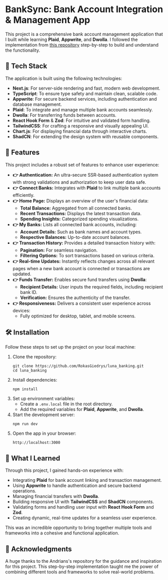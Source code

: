 <!DOCTYPE html>
<html lang="en">
<head>
  <meta charset="UTF-8">
  <meta name="viewport" content="width=device-width, initial-scale=1.0">
  <title>BankSync Project</title>
</head>
<body>
  <h1>BankSync: Bank Account Integration & Management App</h1>
  <p>
    This project is a comprehensive bank account management application that I built while learning 
    <strong>Plaid</strong>, <strong>Appwrite</strong>, and <strong>Dwolla</strong>. 
    I followed the implementation from 
    <a href="https://github.com/adrianhajdin/banking">this repository</a> 
    step-by-step to build and understand the functionality.
  </p>

  <h2>🚀 Tech Stack</h2>
  <p>The application is built using the following technologies:</p>
  <ul>
    <li><strong>Next.js</strong>: For server-side rendering and fast, modern web development.</li>
    <li><strong>TypeScript</strong>: To ensure type safety and maintain clean, scalable code.</li>
    <li><strong>Appwrite</strong>: For secure backend services, including authentication and database management.</li>
    <li><strong>Plaid</strong>: To integrate and manage multiple bank accounts seamlessly.</li>
    <li><strong>Dwolla</strong>: For transferring funds between accounts.</li>
    <li><strong>React Hook Form</strong> & <strong>Zod</strong>: For intuitive and validated form handling.</li>
    <li><strong>TailwindCSS</strong>: For crafting a responsive and visually appealing UI.</li>
    <li><strong>Chart.js</strong>: For displaying financial data through interactive charts.</li>
    <li><strong>ShadCN</strong>: For extending the design system with reusable components.</li>
  </ul>

  <h2>🔋 Features</h2>
  <p>This project includes a robust set of features to enhance user experience:</p>
  <ul>
    <li><strong>👉 Authentication:</strong> An ultra-secure SSR-based authentication system with strong validations and authorization to keep user data safe.</li>
    <li><strong>👉 Connect Banks:</strong> Integrates with <strong>Plaid</strong> to link multiple bank accounts efficiently.</li>
    <li><strong>👉 Home Page:</strong> Displays an overview of the user's financial data:
      <ul>
        <li><strong>Total Balance:</strong> Aggregated from all connected banks.</li>
        <li><strong>Recent Transactions:</strong> Displays the latest transaction data.</li>
        <li><strong>Spending Insights:</strong> Categorized spending visualizations.</li>
      </ul>
    </li>
    <li><strong>👉 My Banks:</strong> Lists all connected bank accounts, including:
      <ul>
        <li><strong>Account Details:</strong> Such as bank names and account types.</li>
        <li><strong>Respective Balances:</strong> Up-to-date account balances.</li>
      </ul>
    </li>
    <li><strong>👉 Transaction History:</strong> Provides a detailed transaction history with:
      <ul>
        <li><strong>Pagination:</strong> For seamless navigation.</li>
        <li><strong>Filtering Options:</strong> To sort transactions based on various criteria.</li>
      </ul>
    </li>
    <li><strong>👉 Real-time Updates:</strong> Instantly reflects changes across all relevant pages when a new bank account is connected or transactions are updated.</li>
    <li><strong>👉 Funds Transfer:</strong> Enables secure fund transfers using <strong>Dwolla</strong>:
      <ul>
        <li><strong>Recipient Details:</strong> User inputs the required fields, including recipient bank ID.</li>
        <li><strong>Verification:</strong> Ensures the authenticity of the transfer.</li>
      </ul>
    </li>
    <li><strong>👉 Responsiveness:</strong> Delivers a consistent user experience across devices:
      <ul>
        <li>Fully optimized for desktop, tablet, and mobile screens.</li>
      </ul>
    </li>
  </ul>

  <h2>🛠️ Installation</h2>
  <p>Follow these steps to set up the project on your local machine:</p>
  <ol>
    <li>Clone the repository:
      <pre><code>git clone https://github.com/RokasGiedrys/luna_banking.git
cd luna_banking</code></pre>
    </li>
    <li>Install dependencies:
      <pre><code>npm install</code></pre>
    </li>
    <li>Set up environment variables:
      <ul>
        <li>Create a <code>.env.local</code> file in the root directory.</li>
        <li>Add the required variables for <strong>Plaid</strong>, <strong>Appwrite</strong>, and <strong>Dwolla</strong>.</li>
      </ul>
    </li>
    <li>Start the development server:
      <pre><code>npm run dev</code></pre>
    </li>
    <li>Open the app in your browser:
      <pre><code>http://localhost:3000</code></pre>
    </li>
  </ol>

  <h2>📖 What I Learned</h2>
  <p>Through this project, I gained hands-on experience with:</p>
  <ul>
    <li>Integrating <strong>Plaid</strong> for bank account linking and transaction management.</li>
    <li>Using <strong>Appwrite</strong> to handle authentication and secure backend operations.</li>
    <li>Managing financial transfers with <strong>Dwolla</strong>.</li>
    <li>Building responsive UI with <strong>TailwindCSS</strong> and <strong>ShadCN</strong> components.</li>
    <li>Validating forms and handling user input with <strong>React Hook Form</strong> and <strong>Zod</strong>.</li>
    <li>Creating dynamic, real-time updates for a seamless user experience.</li>
  </ul>
  <p>
    This was an incredible opportunity to bring together multiple tools and frameworks into a cohesive and functional application.
  </p>

  <h2>📌 Acknowledgments</h2>
  <p>
    A huge thanks to the Andrians's repository for the guidance and inspiration for this project. 
    This step-by-step implementation taught me the power of combining different tools and frameworks to solve real-world problems.
  </p>
</body>
</html>
